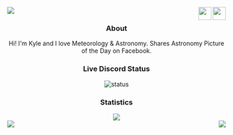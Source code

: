![](https://komarev.com/ghpvc/?username=JavaScriptpy&style=flat-square&color=red&label=PROFILE+VIEWS) <a href="https://discord.com/users/714086889878978582"><img src="https://discord.com/assets/145dc557845548a36a82337912ca3ac5.svg" align="right" width="30" height="30"></a> <a href="https://github.com/JavaScriptpy"><img src="https://github.githubassets.com/images/modules/logos_page/GitHub-Mark.png" align="right" width="30" height="30"></a>
<h3 align="center">About</h3>
<p align="center">Hi! I'm Kyle and I love Meteorology & Astronomy. Shares Astronomy Picture of the Day on Facebook.</p>

<h3 align="center">Live Discord Status</h3>
<div align="center">
  <img src="https://discord.c99.nl/widget/theme-2/714086889878978582.png" alt="status">
 </div>
<h3 align="center">Statistics</h3>
<div align="center"><img src="https://github-profile-trophy.vercel.app/?username=JavaScriptpy&theme=dracula&count_private=true"></div>
<img align="left" src="https://github-readme-stats.vercel.app/api?username=JavaScriptpy&show_icons=true&hide_border=true&theme=tokyonight"><img align="right" src="https://github-readme-stats.vercel.app/api/top-langs/?username=JavaScriptpy&theme=tokyonight">
